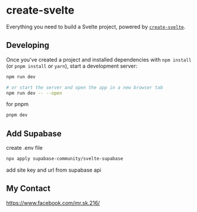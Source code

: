 # create-svelte

Everything you need to build a Svelte project, powered by [`create-svelte`](https://github.com/sveltejs/kit/tree/master/packages/create-svelte).


## Developing

Once you've created a project and installed dependencies with `npm install` (or `pnpm install` or `yarn`), start a development server:

```bash
npm run dev

# or start the server and open the app in a new browser tab
npm run dev -- --open
```
for pnpm

```bash
pnpm dev
```

## Add Supabase

create .env file

```bash
npx apply supabase-community/svelte-supabase
```

add site key and url from supabase api


## My Contact

https://www.facebook.com/mr.sk.216/